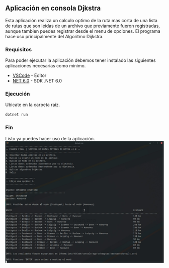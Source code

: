 ## Aplicación en consola Djkstra
Esta aplicación realiza un calculo optimo de la ruta mas corta de una lista de rutas que son 
leidas de un archivo que previamente fueron registradas, aunque tambien puedes registrar desde 
el menu de opciones. El programa hace uso principalmente del Algoritmo Dijkstra.
### Requisitos
Para poder ejecutar la aplicación debemos tener instalado las siguientes aplicaciones necesarias como minimo.  
- [VSCode](https://code.visualstudio.com/download) - Editor
- [NET 6.0](https://dotnet.microsoft.com/en-us/download/visual-studio-sdks) - SDK .NET 6.0
### Ejecución
Ubicate en la carpeta raiz.
```sh
dotnet run
```
### Fin
Listo ya puedes hacer uso de la aplicación.
![Descripción de la imagen](src/resources/Dijkstra.jpeg)

